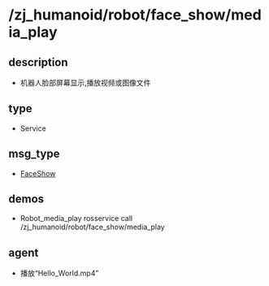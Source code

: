 # /zj_humanoid/robot/face_show/media_play

## description
- 机器人脸部屏幕显示,播放视频或图像文件

## type
- Service

## msg_type
- [FaceShow](../../../../../zj_humanoid_types.md#FaceShow)

## demos
- Robot_media_play
rosservice call /zj_humanoid/robot/face_show/media_play 
## agent
- 播放“Hello_World.mp4”

